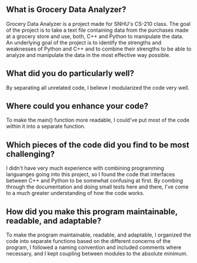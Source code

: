 ## What is Grocery Data Analyzer?

Grocery Data Analyzer is a project made for SNHU's CS-210 class. The goal of the project is to take a text file containing data from the purchases made at a grocery store and use, both, C++ and Python to manipulate the data. An underlying goal of the project is to identify the strengths and weaknesses of Python and C++ and to combine their strengths to be able to analyze and manipulate the data in the most effective way possible.

## What did you do particularly well?

By separating all unrelated code, I believe I modularized the code very well.

## Where could you enhance your code?

To make the main() function more readable, I could've put most of the code within it into a separate function.

## Which pieces of the code did you find to be most challenging?

I didn't have very much experience with combining programming languanges going into this project, so I found the code that interfaces between C++ and Python to be somewhat confusing at first. By combing through the documentation and doing small tests here and there, I've come to a much greater understanding of how the code works.

## How did you make this program maintainable, readable, and adaptable?

To make the program maintainable, readable, and adaptable, I organized the code into separate functions based on the different concerns of the program, I followed a naming convention and included comments where necessary, and I kept coupling between modules to the absolute minimum. 
